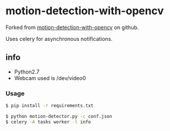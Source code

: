 # motion-detection-with-opencv
Forked from [motion-detection-with-opencv](https://github.com/YaoQ/motion-detection-with-opencv) on github.

Uses celery for asynchronous notifications.


## info
- Python2.7
- Webcam used is /dev/video0

### Usage
```bash
$ pip install -r requirements.txt
```
```bash
$ python motion-detector.py -c conf.json
$ celery -A tasks worker -l info
```
